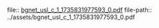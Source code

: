 file:: [bgnet_usl_c_1_1735831977593_0.pdf](../assets/bgnet_usl_c_1_1735831977593_0.pdf)
file-path:: ../assets/bgnet_usl_c_1_1735831977593_0.pdf

